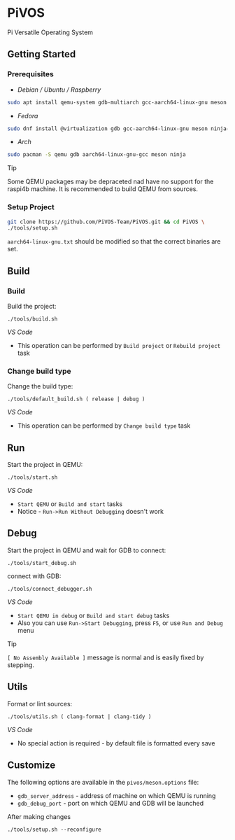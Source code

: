 # PiVOS
Pi Versatile Operating System

## Getting Started

### Prerequisites

- *Debian / Ubuntu / Raspberry*
```bash
sudo apt install qemu-system gdb-multiarch gcc-aarch64-linux-gnu meson ninja-build
```
- *Fedora*
```bash
sudo dnf install @virtualization gdb gcc-aarch64-linux-gnu meson ninja-build  
```
- *Arch*
```bash
sudo pacman -S qemu gdb aarch64-linux-gnu-gcc meson ninja
```

> [!TIP]
> Some QEMU packages may be depraceted nad have no support for the raspi4b machine.
> It is recommended to build QEMU from sources.

### Setup Project

```bash
git clone https://github.com/PiVOS-Team/PiVOS.git && cd PiVOS \
./tools/setup.sh
```

`aarch64-linux-gnu.txt` should be modified so that the correct binaries are set.

## Build

### Build

Build the project:
```
./tools/build.sh
```

*VS Code*
- This operation can be performed by `Build project` or `Rebuild project` task

### Change build type

Change the build type:
```
./tools/default_build.sh ( release | debug )
```

*VS Code*
- This operation can be performed by `Change build type` task

## Run

Start the project in QEMU:
```
./tools/start.sh
```

*VS Code*
- `Start QEMU` or `Build and start` tasks
- Notice - `Run->Run Without Debugging` doesn't work

## Debug

Start the project in QEMU and wait for GDB to connect:
```
./tools/start_debug.sh
```

connect with GDB:
```
./tools/connect_debugger.sh
```

*VS Code*
- `Start QEMU in debug` or `Build and start debug` tasks
- Also you can use `Run->Start Debugging`, press `F5`, or use `Run and Debug` menu

> [!TIP]
> `[ No Assembly Available ]` message is normal and is easily fixed by stepping.

## Utils

Format or lint sources:
```
./tools/utils.sh ( clang-format | clang-tidy )
```

*VS Code*
- No special action is required - by default file is formatted every save

## Customize

The following options are available in the `pivos/meson.options` file:
- `gdb_server_address` - address of machine on which QEMU is running
- `gdb_debug_port` - port on which QEMU and GDB will be launched

After making changes
```
./tools/setup.sh --reconfigure
```
